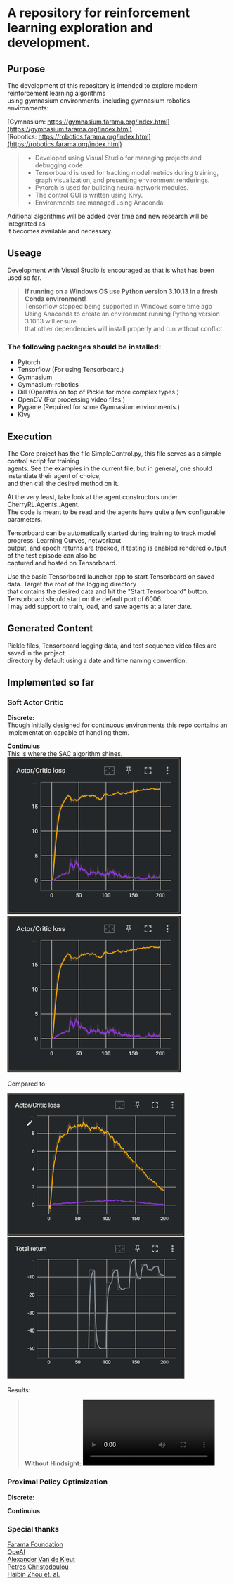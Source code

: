 # A repository for reinforcement learning exploration and development.  
  
## Purpose  
The development of this repository is intended to explore modern reinforcement learning algorithms  
using gymnasium environments, including gymnasium robotics environments:  
  
[Gymnasium: https://gymnasium.farama.org/index.html](https://gymnasium.farama.org/index.html)  
[Robotics: https://robotics.farama.org/index.html](https://robotics.farama.org/index.html)  
  
> - Developed using Visual Studio for managing projects and debugging code.  
> - Tensorboard is used for tracking model metrics during training,  
> graph visualization, and presenting environment renderings.  
> - Pytorch is used for building neural network modules.  
> - The control GUI is written using Kivy.  
> - Environments are managed using Anaconda.  
  
Aditional algorithms will be added over time and new research will be integrated as  
it becomes available and necessary.  
  
## Useage  
  
Development with Visual Studio is encouraged as that is what has been used so far.  
> **If running on a Windows OS use Python version 3.10.13 in a fresh Conda environment!**  
> Tensorflow stopped being supported in Windows some time ago  
> Using Anaconda to create an environment running Pythong version 3.10.13 will ensure  
> that other dependencies will install properly and run without conflict.  
  
### The following packages should be installed:  
 - Pytorch  
 - Tensorflow (For using Tensorboard.)  
 - Gymnasium  
 - Gymnasium-robotics  
 - Dill  (Operates on top of Pickle for more complex types.)  
 - OpenCV (For processing video files.)  
 - Pygame (Required for some Gymnasium environments.)  
 - Kivy  
  
## Execution  
  
The Core project has the file SimpleControl.py, this file serves as a simple control script for training  
agents. See the examples in the current file, but in general, one should instantiate their agent of choice,  
and then call the desired method on it.  
  
At the very least, take look at the agent constructors under CherryRL.Agents.<AgentOfChoice>.Agent.  
The code is meant to be read and the agents have quite a few configurable parameters.

Tensorboard can be automatically started during training to track model progress. Learning Curves, networkout  
output, and epoch returns are tracked, if testing is enabled rendered output of the test episode can also be  
captured and hosted on Tensorboard.  
  
Use the basic Tensorboard launcher app to start Tensorboard on saved data. Target the root of the logging directory  
that contains the desired data and hit the "Start Tensorboard" button. Tensorboard should start on the default port of 6006.  
I may add support to train, load, and save agents at a later date.  
  
## Generated Content  
  
Pickle files, Tensorboard logging data, and test sequence video files are saved in the project  
directory by default using a date and time naming convention.  
  
## Implemented so far  
  
### Soft Actor Critic  
**Discrete:**  
Though initially designed for continuous environments this repo contains an implementation capable of handling them.  

**Continuius**  
This is where the SAC algorithm shines.  
![Learning curve without HER](https://github.com/laughlin-joseph/ProjectAssets/blob/master/FPP_SAC_NO_HER/SACSparseNoHerNoLearn.PNG?raw=true) 
![Learning curve without HER](https://github.com/laughlin-joseph/ProjectAssets/blob/master/FPP_SAC_NO_HER/SACSparseNoHerNoLearn.PNG?raw=true)  
  
Compared to:  
  
![Learning curve with HER](https://github.com/laughlin-joseph/ProjectAssets/blob/master/FPP_SAC_CONT_SPARSE/FPP_20_Epc_LC_HER_SPARSE.PNG?raw=true)
![Reward with HER](https://github.com/laughlin-joseph/ProjectAssets/blob/master/FPP_SAC_CONT_SPARSE/FPPReward.PNG?raw=true)  

Results:  
> **Without Hindsight:** ![Reward with HER](https://github.com/laughlin-joseph/ProjectAssets/blob/master/FPP_SAC_NO_HER/Struggle.mp4)
  
### Proximal Policy Optimization  
**Discrete:**  
  
**Continuius**  
  
### Special thanks  
[Farama Foundation](https://farama.org/)  
[OpeAI](https://github.com/openai)  
[Alexander Van de Kleut](https://github.com/avandekleut)  
[Petros Christodoulou](https://github.com/p-christ)  
[Haibin Zhou et. al.](https://github.com/coldsummerday)  
